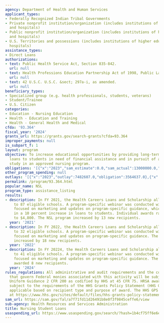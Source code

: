 ```yaml
---
agency: Department of Health and Human Services
applicant_types:
- Federally Recognized Indian Tribal Governments
- Private nonprofit institution/organization (includes institutions of higher education
  and hospitals)
- Public nonprofit institution/organization (includes institutions of higher education
  and hospitals)
- U.S. Territories and possessions (includes institutions of higher education and
  hospitals)
assistance_types:
- Direct Loans
authorizations:
- text: Public Health Service Act, Section 835-842.
  url: null
- text: Health Professions Education Partnership Act of 1998, Public Law 105-392.
  url: null
- text: 42 U.S.C. U.S.C. &sect; 297a-i, as amended.
  url: null
beneficiary_types:
- Specialized group (e.g. health professionals, students, veterans)
- Student/Trainee
- U.S. Citizen
categories:
- Education - Nursing Education
- Health - Education and Training
- Health - General Health and Medical
cfda: '93.364'
fiscal_year: '2024'
grants_url: https://grants.gov/search-grants?cfda=93.364
improper_payments: null
is_subpart_f: 1
layout: program
objective: To increase educational opportunities by providing long-term, low-interest
  loans to students in need of financial assistance and in pursuit of a course of
  study in an approved nursing program.
obligations: '[{"x":"2023","sam_estimate":0.0,"sam_actual":13000000.0,"usa_spending_actual":8840608.0},{"x":"2024","sam_estimate":0.0,"sam_actual":6000000.0,"usa_spending_actual":4776946.0},{"x":"2025","sam_estimate":0.0,"sam_actual":6000000.0,"usa_spending_actual":-1662555.0}]'
other_program_spending: null
outlays: '[{"x":"2023","outlay":7482607.0,"obligation":3564637.0},{"x":"2024","outlay":9673501.0,"obligation":1264529.0},{"x":"2025","outlay":0.0,"obligation":0.0}]'
permalink: /program/93.364.html
popular_name: NSL
program_type: assistance_listing
results:
- description: In FY 2021, the Health Careers Loans and Scholarship allocated $9,426,000
    to 87 eligible schools. A program-specific webinar was conducted with all grantees
    focused on marketing and updates on program-specific guidance, which resulted
    in a 10 percent increase in loans to students. Individual awards ranged from $2,000
    to $4,800. The NSL program increased by 13 new recipients.
  year: '2021'
- description: In FY 2022, the Health Careers Loans and Scholarship allocated $14,580,000
    to 32 eligible schools. A program-specific webinar was conducted with all grantees
    focused on marketing and updates on program-specific guidance. The NSL program
    increased by 18 new recipients.
  year: '2022'
- description: In FY 20224, the Health Careers Loans and Scholarship allocated $5,994,090
    to 41 eligible schools. A program-specific webinar was conducted with all grantees
    focused on marketing and updates on program-specific guidance. The NSL program
    awarded 8 new recipients.
  year: '2024'
rules_regulations: All administrative and audit requirements and the cost principles
  that govern Federal monies associated with this activity will be subject to the
  Uniform Guidance 2 CFR 200 as codified by HHS at 45 CFR 75. HRSA awards are also
  subject to the requirements of the HHS Grants Policy Statement (HHS GPS) that are
  applicable based on recipient type and purpose of award. The HHS GPS is available
  at https://www.hhs.gov/sites/default/files/hhs-grants-policy-statement-october-2024.pdf.
sam_url: https://sam.gov/fal/a7f71fd11d26491b8e0f3f9845ceffe6/view
sub-agency: Health Resources and Services Administration
title: Nursing Student Loans
usaspending_url: https://www.usaspending.gov/search/?hash=1b4cf75ff6e6ebeb313094e574ae98cf
---
```

